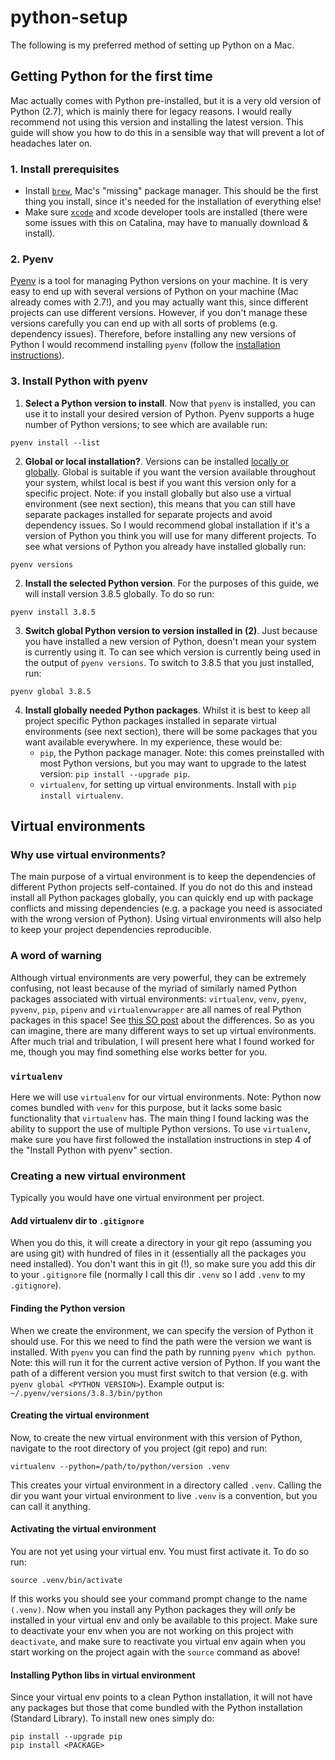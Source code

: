 # python-setup
The following is my preferred method of setting up Python on a Mac.

## Getting Python for the first time
Mac actually comes with Python pre-installed, but it is a very old version of Python (2.7), which is mainly there for legacy reasons. I would really recommend not using this version and installing the latest version. This guide will show you how to do this in a sensible way that will prevent a lot of headaches later on.

### 1. Install prerequisites
* Install [`brew`](https://brew.sh/), Mac's "missing" package manager. This should be the first thing you install, since it's needed for the installation of everything else!
* Make sure [`xcode`](https://en.wikipedia.org/wiki/Xcode) and xcode developer tools are installed (there were some issues with this on Catalina, may have to manually download & install).

### 2. Pyenv
[Pyenv](https://github.com/pyenv/pyenv) is a tool for managing Python versions on your machine. It is very easy to end up with several versions of Python on your machine (Mac already comes with 2.7!), and you may actually want this, since different projects can use different versions. However, if you don't manage these versions carefully you can end up with all sorts of problems (e.g. dependency issues). Therefore, before installing any new versions of Python I would recommend installing `pyenv` (follow the [installation instructions](https://github.com/pyenv/pyenv#installation)).

### 3. Install Python with pyenv

1. **Select a Python version to install**. Now that `pyenv` is installed, you can use it to install your desired version of Python. Pyenv supports a huge number of Python versions; to see which are available run:
```
pyenv install --list
```
2. **Global or local installation?**. Versions can be installed [locally or globally](https://github.com/pyenv/pyenv/blob/master/COMMANDS.md#pyenv-local). Global is suitable if you want the version available throughout your system, whilst local is best if you want this version only for a specific project. Note: if you install globally but also use a virtual environment (see next section), this means that you can still have separate packages installed for separate projects and avoid dependency issues. So I would recommend global installation if it's a version of Python you think you will use for many different projects. To see what versions of Python you already have installed globally run:
```
pyenv versions
```
2. **Install the selected Python version**. For the purposes of this guide, we will install version 3.8.5 globally. To do so run:
```
pyenv install 3.8.5
```
3. **Switch global Python version to version installed in (2)**. Just because you have installed a new version of Python, doesn't mean your system is currently using it. To can see which version is currently being used in the output of `pyenv versions`. To switch to 3.8.5 that you just installed, run:
```
pyenv global 3.8.5
```
4. **Install globally needed Python packages**. Whilst it is best to keep all project specific Python packages installed in separate virtual environments (see next section), there will be some packages that you want available everywhere. In my experience, these would be:
    * `pip`, the Python package manager. Note: this comes preinstalled with most Python versions, but you may want to upgrade to the latest version: `pip install --upgrade pip`.
    * `virtualenv`, for setting up virtual environments. Install with `pip install virtualenv`.

## Virtual environments
### Why use virtual environments?
The main purpose of a virtual environment is to keep the dependencies of different Python projects self-contained. If you do not do this and instead install all Python packages globally, you can quickly end up with package conflicts and missing dependencies (e.g. a package you need is associated with the wrong version of Python). Using virtual environments will also help to keep your project dependencies reproducible.

### A word of warning
Although virtual environments are very powerful, they can be extremely confusing, not least because of the myriad of similarly named Python packages associated with virtual environments: `virtualenv`, `venv`, `pyenv`, `pyvenv`, `pip`, `pipenv` and `virtualenvwrapper` are all names of real Python packages in this space! See [this SO post](https://stackoverflow.com/questions/41573587/what-is-the-difference-between-venv-pyvenv-pyenv-virtualenv-virtualenvwrappe) about the differences. So as you can imagine, there are many different ways to set up virtual environments. After much trial and tribulation, I will present here what I found worked for me, though you may find something else works better for you.

### `virtualenv`
Here we will use `virtualenv` for our virtual environments. Note: Python now comes bundled with `venv` for this purpose, but it lacks some basic functionality that `virtualenv` has. The main thing I found lacking was the ability to support the use of multiple Python versions. To use `virtualenv`, make sure you have first followed the installation instructions in step 4 of the "Install Python with pyenv" section.

### Creating a new virtual environment
Typically you would have one virtual environment per project.

#### Add virtualenv dir to `.gitignore`
When you do this, it will create a directory in your git repo (assuming you are using git) with hundred of files in it (essentially all the packages you need installed). You don't want this in git (!), so make sure you add this dir to your `.gitignore` file (normally I call this dir `.venv` so I add `.venv` to my `.gitignore`).

#### Finding the Python version
When we create the environment, we can specify the version of Python it should use. For this we need to find the path were the version we want is installed. With `pyenv` you can find the path by running `pyenv which python`. Note: this will run it for the current active version of Python. If you want the path of a different version you must first switch to that version (e.g. with `pyenv global <PYTHON VERSION>`). Example output is: `~/.pyenv/versions/3.8.3/bin/python`

#### Creating the virtual environment
Now, to create the new virtual environment with this version of Python, navigate to the root directory of you project (git repo) and run:
```
virtualenv --python=/path/to/python/version .venv
```

This creates your virtual environment in a directory called `.venv`. Calling the dir you want your virtual environment to live `.venv` is a convention, but you can call it anything.

#### Activating the virtual environment
You are not yet using your virtual env. You must first activate it. To do so run:
```
source .venv/bin/activate
```

If this works you should see your command prompt change to the name `(.venv)`. Now when you install any Python packages they will _only_ be installed in your virtual env and only be available to this project. Make sure to deactivate your env when you are not working on this project with `deactivate`, and make sure to reactivate you virtual env again when you start working on the project again with the `source` command as above!

#### Installing Python libs in virtual environment
Since your virtual env points to a clean Python installation, it will not have any packages but those that come bundled with the Python installation (Standard Library). To install new ones simply do:

```
pip install --upgrade pip
pip install <PACKAGE>
```
